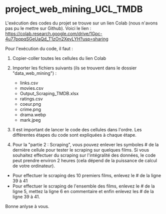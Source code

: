 # project_web_mining_UCL_TMDB

L'exécution des codes du projet se trouve sur un lien Colab (nous n'avons pas pu le mettre sur Github).
Voici le lien : https://colab.research.google.com/drive/1Gpc-4u77pqpqSGeUaQd_T1zOn2XevLYH?usp=sharing

Pour l'exécution du code, il faut :

1) Copier-coller toutes les cellules du lien Colab

2) Importer les fichiers suivants (ils se trouvent dans le dossier "data_web_mining") :
    - links.csv
    - movies.csv
    - Output_Scraping_TMDB.xlsx
    - ratings.csv
    - coeur.png
    - crime.png
    - drama.webp
    - mark.jpeg
3) Il est important de lancer le code des cellules dans l'ordre. Les différentes étapes du code sont expliquées à chaque étape.

4) Pour la "partie 2 : Scraping", vous pouvez enlever les symboles # de la dernière cellule pour tester le scraping sur quelques films. Si vous souhaitez effectuer du scraping sur l'intégralité des données, le code peut prendre environ 2 heures (cela dépend de la puissance de calcul de votre ordinateur).

- Pour effectuer le scraping des 10 premiers films, enlevez le # de la ligne 39 à 41
- Pour effectuer le scraping de l'ensemble des films, enlevez le # de la ligne 5, mettez la ligne 6 en commentaire et enfin enlevez les # de la ligne 39 à 41.

Bonne anlyse à vous.
